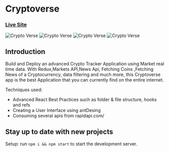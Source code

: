 # Cryptoverse
### [Live Site](https://cryptobot-tot.netlify.app/)

![Crypto Verse](https://i.ibb.co/VQKDjwc/Screen-Shot-2021-09-27-at-11-30-04.png)
![Crypto Verse](https://i.ibb.co/Jz26GFQ/Screen-Shot-2021-09-27-at-11-30-11.png)
![Crypto Verse](https://i.ibb.co/JcBNFfF/Screen-Shot-2021-09-27-at-11-30-16.png)
![Crypto Verse](https://i.ibb.co/yXmH0QS/Screen-Shot-2021-09-27-at-11-30-25.png)
## Introduction
Build and Deploy an advanced Crypto Tracker Application using Market real time data. With Redux,Markets API,News Api, Fetching Coins ,Fetching News of a Cryptocurrency, data filtering and much more, this Cryptoverse app is the best  Application that you can currently find on the entire internet.

Techniques used:

- Advanced React Best Practices such as folder & file structure, hooks and refs
- Creating a User Interface using antDesing
- Consuming several apis from rapidapi.com/

## Stay up to date with new projects


Setup: run ```npm i && npm start``` to start the development server.
